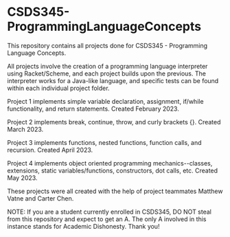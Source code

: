# CSDS345-ProgrammingLanguageConcepts

This repository contains all projects done for CSDS345 - Programming Language Concepts.

All projects involve the creation of a programming language interpreter using Racket/Scheme, and each project builds upon the previous. The interpreter works for a Java-like language, and specific tests can be found within each individual project folder.

Project 1 implements simple variable declaration, assignment, if/while functionality, and return statements. Created February 2023.

Project 2 implements break, continue, throw, and curly brackets {}. Created March 2023.

Project 3 implements functions, nested functions, function calls, and recursion. Created April 2023.

Project 4 implements object oriented programming mechanics--classes, extensions, static variables/functions, constructors, dot calls, etc. Created May 2023.

These projects were all created with the help of project teammates Matthew Vatne and Carter Chen.

NOTE: If you are a student currently enrolled in CSDS345, DO NOT steal from this repository and expect to get an A. The only A involved in this instance stands for Academic Dishonesty. Thank you!
